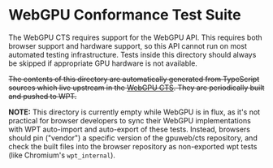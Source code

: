 # WebGPU Conformance Test Suite

The WebGPU CTS requires support for the WebGPU API. This requires both browser
support and hardware support, so this API cannot run on most automated testing
infrastructure. Tests inside this directory should always be skipped if
appropriate GPU hardware is not available.

~~The contents of this directory are automatically generated from TypeScript
sources which live upstream in the [WebGPU CTS](https://github.com/gpuweb/cts).
They are periodically built and pushed to WPT.~~

**NOTE:** This directory is currently empty while WebGPU is in flux, as it's
not practical for browser developers to sync their WebGPU implementations with
WPT auto-import and auto-export of these tests. Instead, browsers should pin
("vendor") a specific version of the gpuweb/cts repository, and check the built
files into the browser repository as non-exported wpt tests (like Chromium's
`wpt_internal`).
